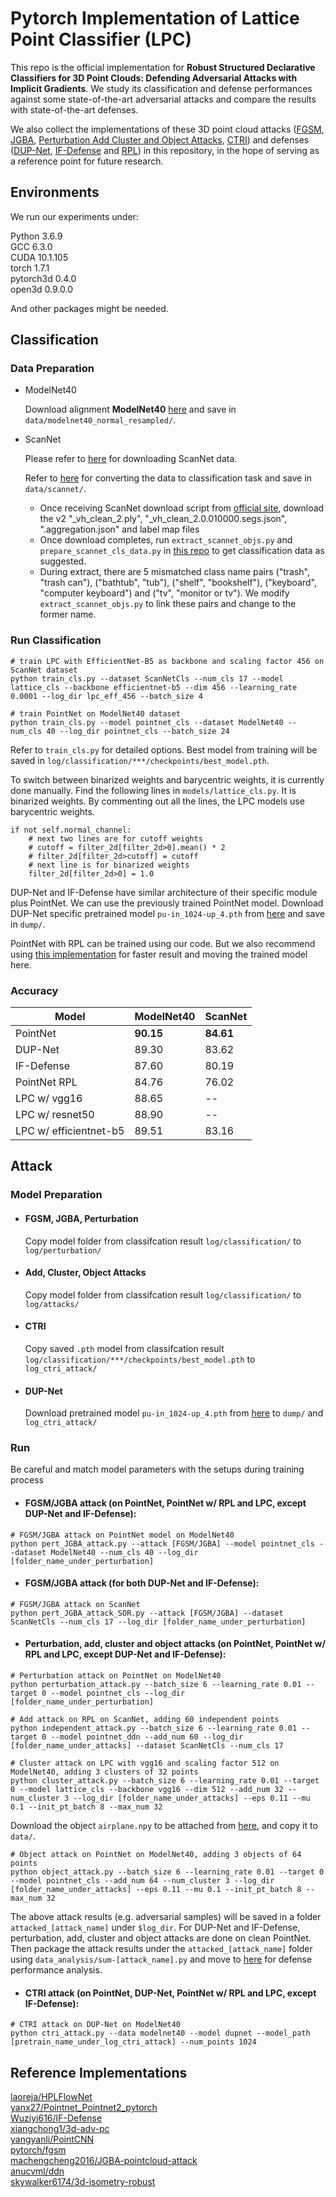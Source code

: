 # Pytorch Implementation of Lattice Point Classifier (LPC)

This repo is the official implementation for **Robust Structured Declarative Classifiers for 3D Point Clouds: Defending Adversarial Attacks with Implicit Gradients**. We study its classification and defense performances against some state-of-the-art adversarial attacks and compare the results with state-of-the-art defenses. 

We also collect the implementations of these 3D point cloud attacks ([FGSM](https://arxiv.org/pdf/1412.6572.pdf), [JGBA](https://dl.acm.org/doi/pdf/10.1145/3394171.3413875?casa_token=fk6eajSNqSwAAAAA:rqBCH1XnUfVdUrIFOL7nzMQ_gaEbLYFvQqs8IU9BABW7ge28AsVCtTILnancYZXKM_Z3EpOUVN1nAg), [Perturbation Add Cluster and Object Attacks](https://openaccess.thecvf.com/content_CVPR_2019/papers/Xiang_Generating_3D_Adversarial_Point_Clouds_CVPR_2019_paper.pdf), [CTRI](https://openaccess.thecvf.com/content_CVPR_2020/papers/Zhao_On_Isometry_Robustness_of_Deep_3D_Point_Cloud_Models_Under_CVPR_2020_paper.pdf)) and defenses ([DUP-Net](https://openaccess.thecvf.com/content_ICCV_2019/papers/Zhou_DUP-Net_Denoiser_and_Upsampler_Network_for_3D_Adversarial_Point_Clouds_ICCV_2019_paper.pdf), [IF-Defense](https://arxiv.org/pdf/2010.05272.pdf) and [RPL](https://ieeexplore.ieee.org/stamp/stamp.jsp?arnumber=9355027&casa_token=9kl6Y0dQ330AAAAA:6iZ47UV7veR7HvRXlkALeenfsiwe7qoqX3euYp-etvUj4Kw7xBAmUgD5p04bTVJeiZ2APXYSyXA&tag=1)) in this repository, in the hope of serving as a reference point for future research.

## Environments
We run our experiments under:

Python 3.6.9 <br>
GCC 6.3.0 <br>
CUDA 10.1.105 <br>
torch 1.7.1 <br>
pytorch3d 0.4.0 <br>
open3d 0.9.0.0

And other packages might be needed.

## Classification
### Data Preparation
  *  ModelNet40
     
     Download alignment **ModelNet40** [here](https://shapenet.cs.stanford.edu/media/modelnet40_normal_resampled.zip) and save in `data/modelnet40_normal_resampled/`.

  *  ScanNet
     
     Please refer to [here](http://www.scan-net.org/) for downloading ScanNet data.
  
     Refer to [here](https://github.com/yangyanli/PointCNN) for converting the data to classification task and save in `data/scannet/`.
     
      * Once receiving ScanNet download script from [official site](http://www.scan-net.org/), download the v2 "_vh_clean_2.ply", "_vh_clean_2.0.010000.segs.json", ".aggregation.json" and label map files
      * Once download completes, run `extract_scannet_objs.py` and `prepare_scannet_cls_data.py` in [this repo](https://github.com/yangyanli/PointCNN) to get classification data as suggested.
      * During extract, there are 5 mismatched class name pairs ("trash", "trash can"), ("bathtub", "tub"), ("shelf", "bookshelf"), ("keyboard", "computer keyboard") and ("tv", "monitor or tv"). We modify `extract_scannet_objs.py` to link these pairs and change to the former name.

### Run Classification
```
# train LPC with EfficientNet-B5 as backbone and scaling factor 456 on ScanNet dataset
python train_cls.py --dataset ScanNetCls --num_cls 17 --model lattice_cls --backbone efficientnet-b5 --dim 456 --learning_rate 0.0001 --log_dir lpc_eff_456 --batch_size 4

# train PointNet on ModelNet40 dataset
python train_cls.py --model pointnet_cls --dataset ModelNet40 --num_cls 40 --log_dir pointnet_cls --batch_size 24
```
Refer to `train_cls.py` for detailed options. Best model from training will be saved in `log/classification/***/checkpoints/best_model.pth`.

To switch between binarized weights and barycentric weights, it is currently done manually. Find the following lines in `models/lattice_cls.py`. It is binarized weights. By commenting out all the lines, the LPC models use barycentric weights. 
```
if not self.normal_channel:
    # next two lines are for cutoff weights
    # cutoff = filter_2d[filter_2d>0].mean() * 2
    # filter_2d[filter_2d>cutoff] = cutoff
    # next line is for binarized weights
    filter_2d[filter_2d>0] = 1.0
```

DUP-Net and IF-Defense have similar architecture of their specific module plus PointNet. We can use the previously trained PointNet model. Download DUP-Net specific pretrained model `pu-in_1024-up_4.pth` from [here](https://github.com/Wuziyi616/IF-Defense/blob/main/baselines/defense/DUP_Net/pu-in_1024-up_4.pth) and save in `dump/`.

PointNet with RPL can be trained using our code. But we also recommend using [this implementation](https://github.com/anucvml/ddn/tree/master/apps/classification/pointcloud) for faster result and moving the trained model here.

### Accuracy
| Model | ModelNet40 | ScanNet|
|--|--|--|
| PointNet              | **90.15** | **84.61** |
| DUP-Net               | 89.30 | 83.62 |
| IF-Defense            | 87.60 | 80.19 |
| PointNet RPL          | 84.76 | 76.02 |
| LPC w/ vgg16          | 88.65 | --    |
| LPC w/ resnet50       | 88.90 | --    |
| LPC w/ efficientnet-b5| 89.51 | 83.16 |

## Attack
### Model Preparation
* #### FGSM, JGBA, Perturbation
  Copy model folder from classifcation result `log/classification/` to `log/perturbation/`
* #### Add, Cluster, Object Attacks
  Copy model folder from classifcation result `log/classification/` to `log/attacks/`
* #### CTRI
  Copy saved `.pth` model from classifcation result `log/classification/***/checkpoints/best_model.pth` to `log_ctri_attack/`
* #### DUP-Net
  Download pretrained model `pu-in_1024-up_4.pth` from [here](https://github.com/Wuziyi616/IF-Defense/blob/main/baselines/defense/DUP_Net/pu-in_1024-up_4.pth) to `dump/` and `log_ctri_attack/`
### Run
Be careful and match model parameters with the setups during training process
* #### FGSM/JGBA attack (on PointNet, PointNet w/ RPL and LPC, except DUP-Net and IF-Defense): 
```
# FGSM/JGBA attack on PointNet model on ModelNet40
python pert_JGBA_attack.py --attack [FGSM/JGBA] --model pointnet_cls --dataset ModelNet40 --num_cls 40 --log_dir [folder_name_under_perturbation]
```
* #### FGSM/JGBA attack (for both DUP-Net and IF-Defense): 
```
# FGSM/JGBA attack on ScanNet
python pert_JGBA_attack_SOR.py --attack [FGSM/JGBA] --dataset ScanNetCls --num_cls 17 --log_dir [folder_name_under_perturbation]
```
* #### Perturbation, add, cluster and object attacks (on PointNet, PointNet w/ RPL and LPC, except DUP-Net and IF-Defense): 
```
# Perturbation attack on PointNet on ModelNet40
python perturbation_attack.py --batch_size 6 --learning_rate 0.01 --target 0 --model pointnet_cls --log_dir [folder_name_under_perturbation]
```
```
# Add attack on RPL on ScanNet, adding 60 independent points
python independent_attack.py --batch_size 6 --learning_rate 0.01 --target 0 --model pointnet_ddn --add_num 60 --log_dir [folder_name_under_attacks] --dataset ScanNetCls --num_cls 17
```
```
# Cluster attack on LPC with vgg16 and scaling factor 512 on ModelNet40, adding 3 clusters of 32 points
python cluster_attack.py --batch_size 6 --learning_rate 0.01 --target 0 --model lattice_cls --backbone vgg16 --dim 512 --add_num 32 --num_cluster 3 --log_dir [folder_name_under_attacks] --eps 0.11 --mu 0.1 --init_pt_batch 8 --max_num 32
```
Download the object  `airplane.npy` to be attached from [here](https://github.com/xiangchong1/3d-adv-pc/blob/master/data/airplane.npy), and copy it to `data/`.
```
# Object attack on PointNet on ModelNet40, adding 3 objects of 64 points
python object_attack.py --batch_size 6 --learning_rate 0.01 --target 0 --model pointnet_cls --add_num 64 --num_cluster 3 --log_dir [folder_name_under_attacks] --eps 0.11 --mu 0.1 --init_pt_batch 8 --max_num 32
```
The above attack results (e.g. adversarial samples) will be saved in a folder `attacked_[attack_name]` under `$log_dir`. For DUP-Net and IF-Defense, perturbation, add, cluster and object attacks are done on clean PointNet. Then package the attack results under the `attacked_[attack_name]` folder using `data_analysis/sum-[attack_name].py` and move to [here](https://github.com/Wuziyi616/IF-Defense) for defense performance analysis. 

* #### CTRI attack (on PointNet, DUP-Net, PointNet w/ RPL and LPC, except IF-Defense): 
```
# CTRI attack on DUP-Net on ModelNet40
python ctri_attack.py --data modelnet40 --model dupnet --model_path [pretrain_name_under_log_ctri_attack] --num_points 1024
```

## Reference Implementations
[laoreja/HPLFlowNet](https://github.com/laoreja/HPLFlowNet)<br>
[yanx27/Pointnet_Pointnet2_pytorch](https://github.com/yanx27/Pointnet_Pointnet2_pytorch)<br>
[Wuziyi616/IF-Defense](https://github.com/Wuziyi616/IF-Defense) <br>
[xiangchong1/3d-adv-pc](https://github.com/xiangchong1/3d-adv-pc) <br>
[yangyanli/PointCNN](https://github.com/yangyanli/PointCNN) <br>
[pytorch/fgsm](https://pytorch.org/tutorials/beginner/fgsm_tutorial.html) <br>
[machengcheng2016/JGBA-pointcloud-attack](https://github.com/machengcheng2016/JGBA-pointcloud-attack) <br>
[anucvml/ddn](https://github.com/anucvml/ddn) <br>
[skywalker6174/3d-isometry-robust](https://github.com/skywalker6174/3d-isometry-robust)
